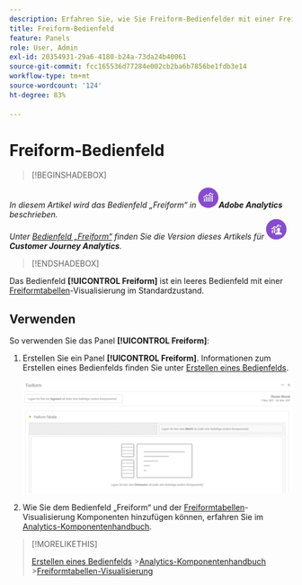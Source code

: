 ```yaml
---
description: Erfahren Sie, wie Sie Freiform-Bedienfelder mit einer Freiformtabelle als Startstatus für Ihr Analysis Workspace-Projekt verwenden.
title: Freiform-Bedienfeld
feature: Panels
role: User, Admin
exl-id: 20354931-29a6-4180-b24a-73da24b40061
source-git-commit: fcc165536d77284e002cb2ba6b7856be1fdb3e14
workflow-type: tm+mt
source-wordcount: '124'
ht-degree: 83%

---
```


# Freiform-Bedienfeld

>[!BEGINSHADEBOX]

_In diesem Artikel wird das Bedienfeld „Freiform“ in_ ![AdobeAnalytics](/help/assets/icons/AdobeAnalytics.svg) _&#x200B;**Adobe Analytics** beschrieben._<br/>_Unter [Bedienfeld „Freiform“](/help/analyze/analysis-workspace/c-panels/freeform-panel.md) finden Sie die Version dieses Artikels für_ ![CustomerJourneyAnalytics](/help/assets/icons/CustomerJourneyAnalytics.svg) _&#x200B;**Customer Journey Analytics**._

>[!ENDSHADEBOX]


Das Bedienfeld **[!UICONTROL Freiform]** ist ein leeres Bedienfeld mit einer [Freiformtabellen](/help/analyze/analysis-workspace/visualizations/freeform-table/freeform-table.md)-Visualisierung im Standardzustand.

## Verwenden

So verwenden Sie das Panel **[!UICONTROL Freiform]**:

1. Erstellen Sie ein Panel **[!UICONTROL Freiform]**. Informationen zum Erstellen eines Bedienfelds finden Sie unter [Erstellen eines Bedienfelds](panels.md#create-a-panel).

   ![Das standardmäßige Bedienfeld „Freiform“: ein leeres Bedienfeld mit einer Freiformtabelle](assets/freeform-panel.png)

1. Wie Sie dem Bedienfeld „Freiform“ und der [Freiformtabellen](/help/analyze/analysis-workspace/visualizations/freeform-table/freeform-table.md)-Visualisierung Komponenten hinzufügen können, erfahren Sie im [Analytics-Komponentenhandbuch](/help/components/home.md).


>[!MORELIKETHIS]
>
>[Erstellen eines Bedienfelds](/help/analyze/analysis-workspace/c-panels/panels.md#create-a-panel)
>&#x200B;>[Analytics-Komponentenhandbuch](/help/components/home.md)
>&#x200B;>[Freiformtabellen-Visualisierung](/help/analyze/analysis-workspace/visualizations/freeform-table/freeform-table.md)
>
